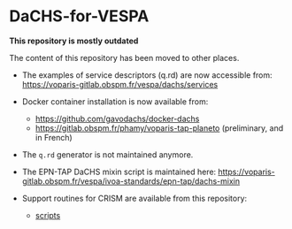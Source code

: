 # DaCHS-for-VESPA

__This repository is mostly outdated__

The content of this repository has been moved to other places. 

- The examples of service descriptors (q.rd) are now accessible from: https://voparis-gitlab.obspm.fr/vespa/dachs/services 
- Docker container installation is now available from: 
  -  https://github.com/gavodachs/docker-dachs
  -  https://gitlab.obspm.fr/phamy/voparis-tap-planeto (preliminary, and in French)
- The `q.rd` generator is not maintained anymore. 
- The EPN-TAP DaCHS mixin script is maintained here: https://voparis-gitlab.obspm.fr/vespa/ivoa-standards/epn-tap/dachs-mixin

- Support routines for CRISM are available from this repository:
  - [scripts](scripts)
 

